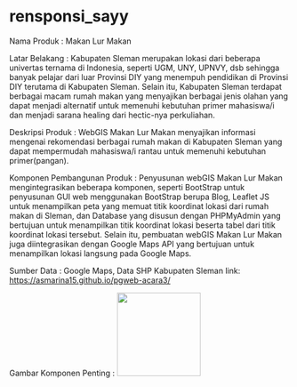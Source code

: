 # rensponsi_sayy

Nama Produk : Makan Lur Makan

Latar Belakang : Kabupaten Sleman merupakan lokasi dari beberapa univertas ternama di Indonesia, seperti UGM, UNY, UPNVY, dsb sehingga banyak pelajar dari luar Provinsi DIY yang menempuh pendidikan di Provinsi DIY terutama di Kabupaten Sleman. Selain itu, Kabupaten Sleman terdapat berbagai macam rumah makan yang menyajikan berbagai jenis olahan yang dapat menjadi alternatif untuk memenuhi kebutuhan primer mahasiswa/i dan menjadi sarana healing dari hectic-nya perkuliahan.

Deskripsi Produk : WebGIS Makan Lur Makan menyajikan informasi mengenai rekomendasi berbagai rumah makan di Kabupaten Sleman yang dapat mempermudah mahasiswa/i rantau untuk memenuhi kebutuhan primer(pangan).

Komponen Pembangunan Produk : Penyusunan webGIS Makan Lur Makan mengintegrasikan beberapa komponen, seperti BootStrap untuk penyusunan GUI web menggunakan BootStrap berupa Blog, Leaflet JS untuk menampilkan peta yang memuat titik koordinat lokasi dari rumah makan di Sleman, dan Database yang disusun dengan PHPMyAdmin yang bertujuan untuk menampilkan titik koordinat lokasi beserta tabel dari titik koordinat lokasi tersebut. Selain itu, pembuatan webGIS Makan Lur Makan juga diintegrasikan dengan Google Maps API yang bertujuan untuk menampilkan lokasi langsung pada Google Maps.

Sumber Data : Google Maps, Data SHP Kabupaten Sleman
link: https://asmarina15.github.io/pgweb-acara3/

Gambar Komponen Penting :
<img src="image/ava lucu.jpg" width="150">
